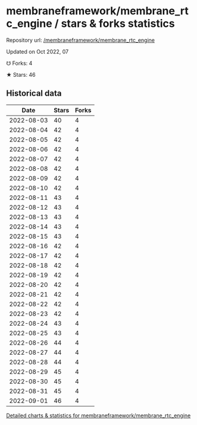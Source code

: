 # membraneframework/membrane_rtc_engine / stars & forks statistics

Repository url: [/membraneframework/membrane_rtc_engine](https://github.com/membraneframework/membrane_rtc_engine)

Updated on Oct 2022, 07

☋ Forks: 4

★ Stars: 46

## Historical data
| Date | Stars | Forks |
|------|-------|-------|
| 2022-08-03 | 40 | 4 | 
| 2022-08-04 | 42 | 4 | 
| 2022-08-05 | 42 | 4 | 
| 2022-08-06 | 42 | 4 | 
| 2022-08-07 | 42 | 4 | 
| 2022-08-08 | 42 | 4 | 
| 2022-08-09 | 42 | 4 | 
| 2022-08-10 | 42 | 4 | 
| 2022-08-11 | 43 | 4 | 
| 2022-08-12 | 43 | 4 | 
| 2022-08-13 | 43 | 4 | 
| 2022-08-14 | 43 | 4 | 
| 2022-08-15 | 43 | 4 | 
| 2022-08-16 | 42 | 4 | 
| 2022-08-17 | 42 | 4 | 
| 2022-08-18 | 42 | 4 | 
| 2022-08-19 | 42 | 4 | 
| 2022-08-20 | 42 | 4 | 
| 2022-08-21 | 42 | 4 | 
| 2022-08-22 | 42 | 4 | 
| 2022-08-23 | 42 | 4 | 
| 2022-08-24 | 43 | 4 | 
| 2022-08-25 | 43 | 4 | 
| 2022-08-26 | 44 | 4 | 
| 2022-08-27 | 44 | 4 | 
| 2022-08-28 | 44 | 4 | 
| 2022-08-29 | 45 | 4 | 
| 2022-08-30 | 45 | 4 | 
| 2022-08-31 | 45 | 4 | 
| 2022-09-01 | 46 | 4 | 


[Detailed charts & statistics for membraneframework/membrane_rtc_engine](https://reviewgithub.com/rep/membraneframework/membrane_rtc_engine)
